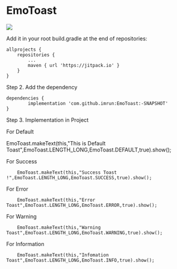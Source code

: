 # EmoToast


[![](https://jitpack.io/v/imrun/EmoToast.svg)](https://jitpack.io/#imrun/EmoToast)


Add it in your root build.gradle at the end of repositories:

	allprojects {
		repositories {
			...
			maven { url 'https://jitpack.io' }
		}
	}
  
  
Step 2. Add the dependency

	dependencies {
	        implementation 'com.github.imrun:EmoToast:-SNAPSHOT'
	}
  
  
  Step 3. Implementation in Project
  
  
  For Default
  
  EmoToast.makeText(this,"This is Default Toast",EmoToast.LENGTH_LONG,EmoToast.DEFAULT,true).show();
  
  
  For Success
  
        EmoToast.makeText(this,"Success Toast !",EmoToast.LENGTH_LONG,EmoToast.SUCCESS,true).show();
  
  For Error
  
        EmoToast.makeText(this,"Error Toast",EmoToast.LENGTH_LONG,EmoToast.ERROR,true).show();
  
  For Warning
  
        EmoToast.makeText(this,"Warning Toast",EmoToast.LENGTH_LONG,EmoToast.WARNING,true).show();
  
  For Information
  
        EmoToast.makeText(this,"Infomation Toast",EmoToast.LENGTH_LONG,EmoToast.INFO,true).show();
